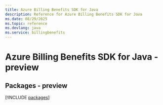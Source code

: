 ```yaml
---
title: Azure Billing Benefits SDK for Java
description: Reference for Azure Billing Benefits SDK for Java
ms.date: 08/29/2025
ms.topic: reference
ms.devlang: java
ms.service: billingbenefits
---
```

# Azure Billing Benefits SDK for Java - preview
## Packages - preview
[!INCLUDE [packages](billing-benefits-index.md)]